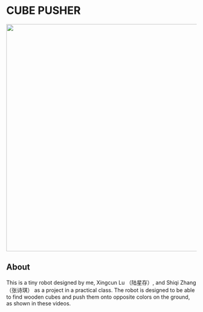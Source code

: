 # CUBE PUSHER

<div align=center>
<img src="assets/5组-2.jpg" width="600px">
</div>

## About

This is a tiny robot designed by me, Xingcun Lu （陆星存）, and Shiqi Zhang（张诗琪） as a project in a practical class. The robot is designed to be able to find wooden cubes and push them onto opposite colors on the ground, as shown in these videos. 

